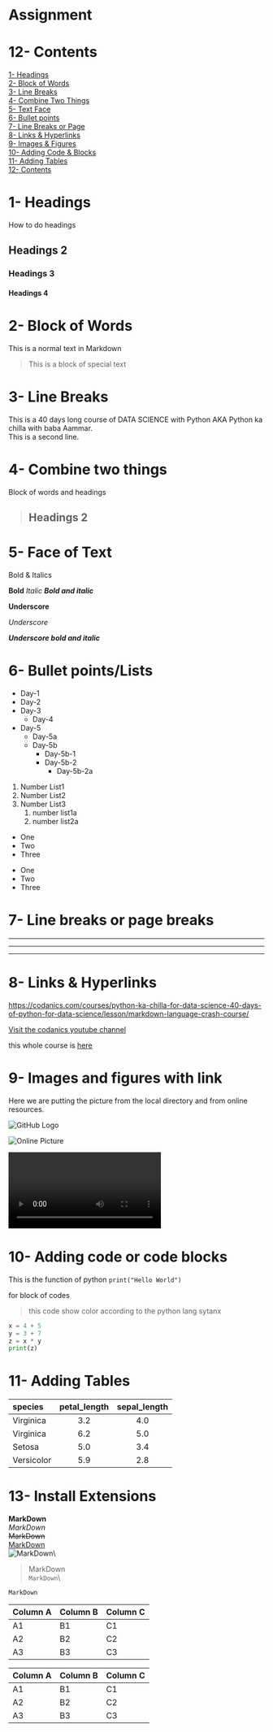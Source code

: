 # Assignment

# 12- Contents 

[1- Headings](#1--headings)\
[2- Block of Words](#2--block-of-words)\
[3- Line Breaks](#3--line-breaks)\
[4- Combine Two Things](#4--combine-two-things)\
[5- Text Face](#5--face-of-text)\
[6- Bullet points](#6--bullet-pointslists)\
[7- Line Breaks or Page](#7--line-breaks-or-page-breaks)\
[8- Links & Hyperlinks](#8--links--hyperlinks)\
[9- Images & Figures](#9--images-and-figures-with-link)\
[10- Adding Code & Blocks](#10--adding-code-or-code-blocks)\
[11- Adding Tables](#11--adding-tables)\
[12- Contents](#12--contents)

# 1- Headings 
How to do headings 
## Headings 2
### Headings 3
#### Headings 4 

# 2- Block of Words

This is a normal text in Markdown


> This is a block of special text

# 3- Line Breaks 

This is a 40 days long course of DATA SCIENCE with Python AKA
Python ka chilla with baba Aammar. \
This is a second line.

# 4- Combine two things

Block of words and headings 
> ## Headings 2   

# 5- Face of Text

Bold & Italics

**Bold**
*Italic*
***Bold and italic***

__Underscore__

_Underscore_


___Underscore bold and italic___

# 6- Bullet points/Lists

- Day-1
- Day-2
- Day-3
  - Day-4
- Day-5
  - Day-5a
  - Day-5b
    - Day-5b-1 
    - Day-5b-2
      - Day-5b-2a

1. Number List1
2. Number List2
3. Number List3
   1. number list1a
   2. number list2a

* One
* Two
* Three
+ One
+ Two
+ Three

# 7- Line breaks or page breaks

---
***
___ 

# 8- Links & Hyperlinks

<https://codanics.com/courses/python-ka-chilla-for-data-science-40-days-of-python-for-data-science/lesson/markdown-language-crash-course/>

[Visit the codanics youtube channel](https://www.youtube.com/@Codanics)

[Codanics]:https://www.youtube.com/@Codanics

this whole course is [here][Codanics]

# 9- Images and figures with link

Here we are putting the picture from the local directory and from online resources. 

<!-- Go with this comment out task -->

![GitHub Logo](logo.png)

![Online Picture](https://www.google.com/search?sca_esv=579237292&bih=551&biw=1263&hl=en&sxsrf=AM9HkKkjDerZJ1x26ilzt8ASdu6MniN-ug:1699040418505&q=github+logo&tbm=isch&chips=q:github+logo,g_1:vector:fG-IOuCRBIs%3D&usg=AI4_-kTjtXtWzXt8xlKpTRGcCFl2_ctgVA&sa=X&ved=2ahUKEwiyiurkyqiCAxU9R_EDHQp_F_QQgIoDKAN6BAgVEB0)

![Eid](/Desktop/Pictures/Eid.mp4)

# 10- Adding code or code blocks

This is the function of python `print("Hello World")`

for block of codes 

> this code show color according to the python lang sytanx
```python
x = 4 + 5
y = 3 + 7
z = x * y
print(z)
```
# 11- Adding Tables

| species | petal_length | sepal_length |
| :------- | :-------: | :-------: |
Virginica | 3.2 | 4.0 |
Virginica | 6.2 | 5.0 |
Setosa | 5.0 | 3.4 |
Versicolor | 5.9 | 2.8 |



# 13- Install Extensions

**MarkDown**\
_MarkDown_\
~~MarkDown~~\
[MarkDown](https://www.youtube.com/@Codanics)\
![MarkDown](logo.png)\
> MarkDown\
`MarkDown`\
```
MarkDown

```

Column A | Column B | Column C
---------|----------|---------
 A1 | B1 | C1
 A2 | B2 | C2
 A3 | B3 | C3


Column A | Column B | Column C
---------|----------|---------
 A1 | B1 | C1
 A2 | B2 | C2
 A3 | B3 | C3




